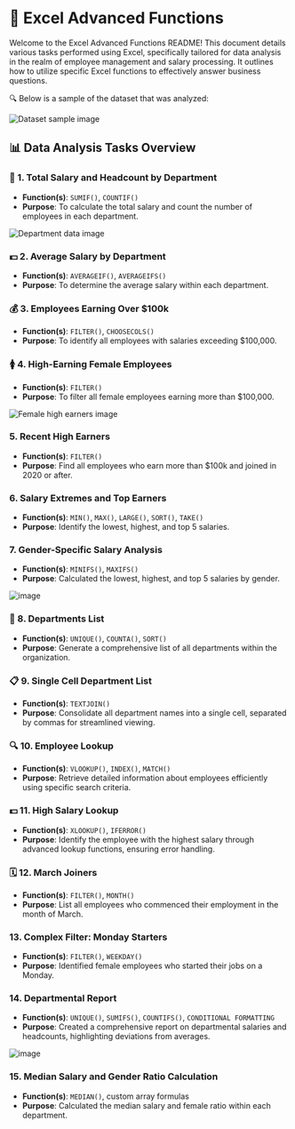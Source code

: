 # 🚀 Excel Advanced Functions

Welcome to the Excel Advanced Functions README! This document details various tasks performed using Excel, specifically tailored for data analysis in the realm of employee management and salary processing. It outlines how to utilize specific Excel functions to effectively answer business questions.

🔍 Below is a sample of the dataset that was analyzed:

![Dataset sample image](https://github.com/user-attachments/assets/a7bab8e0-fcfe-49da-b0e1-6424a26c689f)

## 📊 Data Analysis Tasks Overview

### 💼 1. Total Salary and Headcount by Department
- **Function(s)**: `SUMIF()`, `COUNTIF()`
- **Purpose**: To calculate the total salary and count the number of employees in each department.

![Department data image](https://github.com/user-attachments/assets/e02b4039-2339-4c20-a83f-dc949da357de)

### 💵 2. Average Salary by Department
- **Function(s)**: `AVERAGEIF()`, `AVERAGEIFS()`
- **Purpose**: To determine the average salary within each department.

### 💰 3. Employees Earning Over $100k
- **Function(s)**: `FILTER()`, `CHOOSECOLS()`
- **Purpose**: To identify all employees with salaries exceeding $100,000.

### 🚺 4. High-Earning Female Employees
- **Function(s)**: `FILTER()`
- **Purpose**: To filter all female employees earning more than $100,000.

![Female high earners image](https://github.com/user-attachments/assets/46bbbaba-2a26-423a-9125-da67d54d7f47)

### 5. Recent High Earners
- **Function(s)**: `FILTER()`
- **Purpose**: Find all employees who earn more than $100k and joined in 2020 or after.

### 6. Salary Extremes and Top Earners
- **Function(s)**: `MIN()`, `MAX()`, `LARGE()`, `SORT()`, `TAKE()`
- **Purpose**: Identify the lowest, highest, and top 5 salaries.

### 7. Gender-Specific Salary Analysis
- **Function(s)**: `MINIFS()`, `MAXIFS()`
- **Purpose**: Calculated the lowest, highest, and top 5 salaries by gender.

![image](https://github.com/user-attachments/assets/4a51bf05-7a32-4087-a950-56789a4d8049)

### 📁 8. Departments List
- **Function(s)**: `UNIQUE()`, `COUNTA()`, `SORT()`
- **Purpose**: Generate a comprehensive list of all departments within the organization.

### 📋 9. Single Cell Department List
- **Function(s)**: `TEXTJOIN()`
- **Purpose**: Consolidate all department names into a single cell, separated by commas for streamlined viewing.

### 🔍 10. Employee Lookup
- **Function(s)**: `VLOOKUP()`, `INDEX()`, `MATCH()`
- **Purpose**: Retrieve detailed information about employees efficiently using specific search criteria.

### 💵 11. High Salary Lookup
- **Function(s)**: `XLOOKUP()`, `IFERROR()`
- **Purpose**: Identify the employee with the highest salary through advanced lookup functions, ensuring error handling.

### 🗓️ 12. March Joiners
- **Function(s)**: `FILTER()`, `MONTH()`
- **Purpose**: List all employees who commenced their employment in the month of March.

### 13. Complex Filter: Monday Starters
- **Function(s)**: `FILTER()`, `WEEKDAY()`
- **Purpose**: Identified female employees who started their jobs on a Monday.

### 14. Departmental Report
- **Function(s)**: `UNIQUE()`, `SUMIFS()`, `COUNTIFS()`, `CONDITIONAL FORMATTING`
- **Purpose**: Created a comprehensive report on departmental salaries and headcounts, highlighting deviations from averages.

![image](https://github.com/user-attachments/assets/e923d13f-ec8c-4d0a-8e08-875a7271d81f)

### 15. Median Salary and Gender Ratio Calculation
- **Function(s)**: `MEDIAN()`, custom array formulas
- **Purpose**: Calculated the median salary and female ratio within each department.
